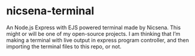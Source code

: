 # nicsena-terminal
An Node.js Express with EJS powered terminal made by Nicsena. This might or will be one of my open-source projects. I am thinking that I’m making a terminal with live output in express program controller, and then importing the terminal files to this repo, or not.
